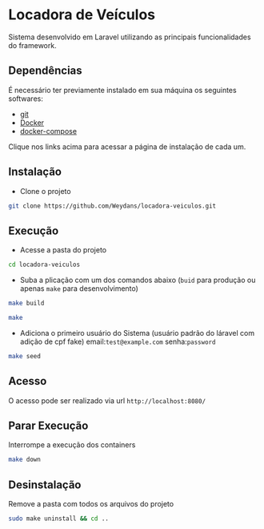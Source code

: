 # Locadora de Veículos

Sistema desenvolvido em Laravel utilizando as principais funcionalidades do framework.



## Dependências

É necessário ter previamente instalado em sua máquina os seguintes softwares:

- [git](https://git-scm.com/downloads)
- [Docker](https://docs.docker.com/engine/install/)
- [docker-compose](https://docs.docker.com/compose/install/)

Clique nos links acima para acessar a página de instalação de cada um.



## Instalação

- Clone o projeto
```bash
git clone https://github.com/Weydans/locadora-veiculos.git
```



## Execução

- Acesse a pasta do projeto
```bash
cd locadora-veiculos
```


- Suba a plicação com um dos comandos abaixo (`buid` para produção ou apenas `make` para desenvolvimento)
```bash
make build
```

```bash
make
```

- Adiciona o primeiro usuário do Sistema (usuário padrão do láravel com adição de cpf fake) email:`test@example.com` senha:`password`

```bash
make seed
```


## Acesso

O acesso pode ser realizado via url `http://localhost:8080/`



## Parar Execução

Interrompe a execução dos containers
```bash
make down
```



## Desinstalação

Remove a pasta com todos os arquivos do projeto
```bash
sudo make uninstall && cd ..
```
